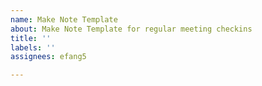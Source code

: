```yaml
---
name: Make Note Template
about: Make Note Template for regular meeting checkins
title: ''
labels: ''
assignees: efang5

---
```



